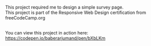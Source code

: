 This project required me to design a simple survey page.<br>
This project is part of the Responsive Web Design certification from freeCodeCamp.org<br><br>

You can view this project in action here: https://codepen.io/baberarjumand/pen/bXbLKm